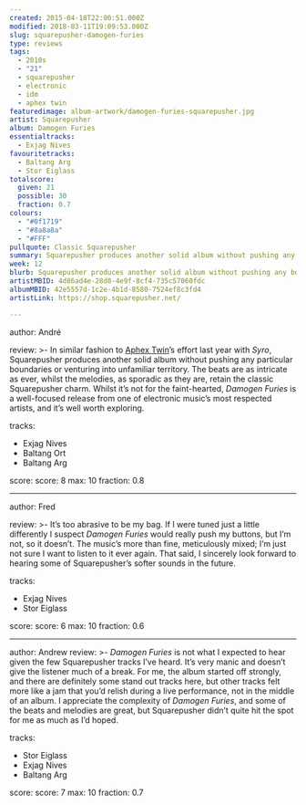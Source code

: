 ```yaml
---
created: 2015-04-18T22:00:51.000Z
modified: 2018-03-11T19:09:53.000Z
slug: squarepusher-damogen-furies
type: reviews
tags:
  - 2010s
  - "21"
  - squarepusher
  - electronic
  - idm
  - aphex twin
featuredimage: album-artwork/damogen-furies-squarepusher.jpg
artist: Squarepusher
album: Damogen Furies
essentialtracks:
  - Exjag Nives
favouritetracks:
  - Baltang Arg
  - Stor Eiglass
totalscore:
  given: 21
  possible: 30
  fraction: 0.7
colours:
  - "#0f1719"
  - "#8a8a8a"
  - "#FFF"
pullquote: Classic Squarepusher
summary: Squarepusher produces another solid album without pushing any boundaries or venturing into unfamiliar territory. The beats are as intricate as ever, whilst the melodies, as sporadic as they are, retain the classic Squarepusher charm.
week: 12
blurb: Squarepusher produces another solid album without pushing any boundaries. The beats are as intricate as ever, whilst the melodies keep their charm.
artistMBID: 4d86ad4e-28d8-4e9f-8cf4-735c57060fdc
albumMBID: 42e5557d-1c2e-4b1d-8580-7524ef8c3fd4
artistLink: https://shop.squarepusher.net/

---
```


author: André

review: >-
  In similar fashion to [Aphex Twin](/reviews/aphex-twin-richard-d-james-album/)’s effort last year with *Syro*, Squarepusher produces another solid album without pushing any particular boundaries or venturing into unfamiliar territory. The beats are as intricate as ever, whilst the melodies, as sporadic as they are, retain the classic Squarepusher charm. Whilst it’s not for the faint-hearted, *Damogen Furies* is a well-focused release from one of electronic music’s most respected artists, and it’s well worth exploring.

tracks:
  - Exjag Nives
  - ­Baltang Ort
  - ­Baltang Arg

score:
  score: 8
  max: 10
  fraction: 0.8

---
author: Fred

review: >-
  It’s too abrasive to be my bag. If I were tuned just a little differently I suspect *Damogen Furies* would really push my buttons, but I’m not, so it doesn’t. The music’s more than fine, meticulously mixed; I’m just not sure I want to listen to it ever again. That said, I sincerely look forward to hearing some of Squarepusher’s softer sounds in the future.

tracks:
  - Exjag Nives
  - ­Stor Eiglass

score:
  score: 6
  max: 10
  fraction: 0.6

---
author: Andrew
review: >-
  *Damogen Furies* is not what I expected to hear given the few Squarepusher tracks I’ve heard. It’s very manic and doesn’t give the listener much of a break. For me, the album started off strongly, and there are definitely some stand out tracks here, but other tracks felt more like a jam that you’d relish during a live performance, not in the middle of an album. I appreciate the complexity of *Damogen Furies*, and some of the beats and melodies are great, but Squarepusher didn’t quite hit the spot for me as much as I’d hoped.

tracks:
  - Stor Eiglass
  - ­Exjag Nives
  - ­Baltang Arg

score:
  score: 7
  max: 10
  fraction: 0.7
